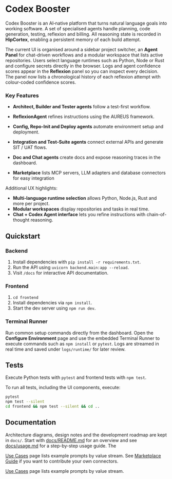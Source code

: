 # Codex Booster

Codex Booster is an AI‑native platform that turns natural language goals into
working software.  A set of specialised agents handle planning, code
generation, testing, reflexion and billing.  All reasoning state is recorded in
**HipCortex**, enabling a persistent memory of each build attempt.

The current UI is organised around a sidebar project switcher, an **Agent
Panel** for chat-driven workflows and a modular workspace that lists active
repositories.  Users select language runtimes such as Python, Node or Rust
 and configure secrets directly in the browser.  Logs and agent confidence
 scores appear in the **Reflexion** panel so you can inspect every decision.
 The panel now lists a chronological history of each reflexion attempt with
 colour-coded confidence scores.

### Key Features

- **Architect, Builder and Tester agents** follow a test-first workflow.
- **ReflexionAgent** refines instructions using the AUREUS framework.
- **Config, Repo‑Init and Deploy agents** automate environment setup and
  deployment.
- **Integration and Test‑Suite agents** connect external APIs and generate SIT
  / UAT flows.
- **Doc and Chat agents** create docs and expose reasoning traces in the
  dashboard.

- **Marketplace** lists MCP servers, LLM adapters and database connectors for easy integration

Additional UX highlights:

- **Multi-language runtime selection** allows Python, Node.js, Rust and more per project.
- **Modular workspaces** display repositories and tasks in real time.
- **Chat + Codex Agent interface** lets you refine instructions with chain-of-thought reasoning.


## Quickstart

### Backend

1. Install dependencies with `pip install -r requirements.txt`.
2. Run the API using `uvicorn backend.main:app --reload`.
3. Visit `/docs` for interactive API documentation.

### Frontend

1. `cd frontend`
2. Install dependencies via `npm install`.
3. Start the dev server using `npm run dev`.

### Terminal Runner

Run common setup commands directly from the dashboard.  Open the
**Configure Environment** page and use the embedded Terminal Runner to
execute commands such as `npm install` or `pytest`.  Logs are streamed
in real time and saved under `logs/runtime/` for later review.

## Tests

Execute Python tests with `pytest` and frontend tests with `npm test`.

To run all tests, including the UI components, execute:
```bash
pytest
npm test --silent
cd frontend && npm test --silent && cd ..
```

## Documentation

Architecture diagrams, design notes and the development roadmap are kept in
`docs/`. Start with [docs/README.md](docs/README.md) for an overview and see
[docs/usage.md](docs/usage.md) for a step-by-step usage guide. The

[Use Cases](docs/use_cases.md) page lists example prompts by value stream. See
[Marketplace Guide](docs/marketplace.md) if you want to contribute your own
connectors.

[Use Cases](docs/use_cases.md) page lists example prompts by value stream.


